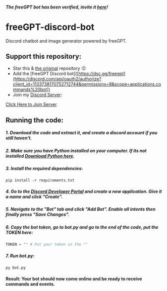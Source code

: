 ##### The freeGPT bot has been verified, invite it [here](https://dsc.gg/freegpt)!
# freeGPT-discord-bot

Discord chatbot and image generator powered by freeGPT.

## Support this repository:

- Star this & [the original](https://github.com/achyuth4/OpenGPT) repository :D
- Add the [freeGPT Discord bot]([https://dsc.gg/freegpt](https://discord.com/api/oauth2/authorize?client_id=1133738170752712744&permissions=8&scope=applications.commands%20bot])
- Join my [Discord Server](https://discord.gg/XH6pUGkwRr):

[Click Here to Join Server](https://discord.gg/aN4mcx7pga)

## Running the code:
##### 1. Download the code and extract it, and create a discord account if you still haven't.
##### 2. Make sure you have Python installed on your computer. If its not installed [Download Python here](https://www.python.org/downloads/).
##### 3. Install the required dependencies:
```
pip install -r requirements.txt
```
##### 4. Go to the [Discord Developer Portal](https://discord.com/developers) and create a new application. Give it a name and click "Create".
##### 5. Navigate to the "Bot" tab and click "Add Bot". Enable all intents then finally press "Save Changes".
##### 6. Copy the bot token, go to bot.py and go to the end of the code, put the TOKEN here:
```python
TOKEN = "" # Put your token in the ""
```
##### 7. Run bot.py:
```
py bot.py
```
#### Result: Your bot should now come online and be ready to receive commands and events.

